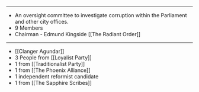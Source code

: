 ___
- An oversight committee to investigate corruption within the Parliament and other city offices.
- 9 Members
- Chairman - Edmund Kingside [[The Radiant Order]]
___
- [[Clanger Agundar]]
- 3 People from [[Loyalist Party]]
- 1 from [[Traditionalist Party]]
- 1 from [[The Phoenix Alliance]]
- 1 independent reformist candidate
- 1 from [[The Sapphire Scribes]]